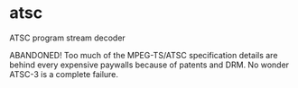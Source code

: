 # atsc
ATSC program stream decoder

ABANDONED!
Too much of the MPEG-TS/ATSC specification details are behind every expensive paywalls because of patents and DRM.  No wonder ATSC-3 is a complete failure.
